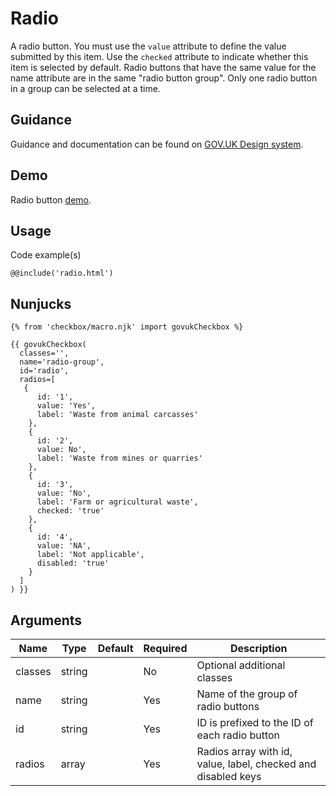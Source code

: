 # Radio

A radio button. You must use the `value` attribute to define the value submitted by this item. Use the `checked` attribute to indicate whether this item is selected by default. Radio buttons that have the same value for the name attribute are in the same "radio button group". Only one radio button in a group can be selected at a time.

## Guidance

Guidance and documentation can be found on [GOV.UK Design system](linkgoeshere).

## Demo

Radio button [demo](radio.html).

## Usage

Code example(s)

```
@@include('radio.html')
```
## Nunjucks

```
{% from 'checkbox/macro.njk' import govukCheckbox %}

{{ govukCheckbox(
  classes='',
  name='radio-group',
  id='radio',
  radios=[
   {
      id: '1',
      value: 'Yes',
      label: 'Waste from animal carcasses'
    },
    {
      id: '2',
      value: No',
      label: 'Waste from mines or quarries'
    },
    {
      id: '3',
      value: 'No',
      label: 'Farm or agricultural waste',
      checked: 'true'
    },
    {
      id: '4',
      value: 'NA',
      label: 'Not applicable',
      disabled: 'true'
    }
  ]
) }}
```

## Arguments

| Name        | Type    | Default | Required | Description
|---          |---      |---      |---       |---
| classes     | string  |         | No       | Optional additional classes
| name        | string  |         | Yes      | Name of the group of radio buttons
| id          | string  |         | Yes      | ID is prefixed to the ID of each radio button
| radios      | array   |         | Yes      | Radios array with id, value, label, checked and disabled keys

<!--
## Installation

```
npm install --save @govuk-frontend/radio
```
-->

